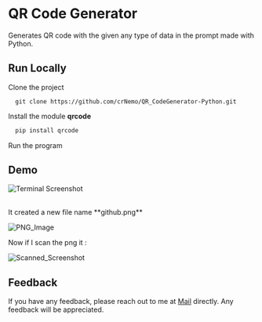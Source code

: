# QR Code Generator

Generates QR code with the given any type of data in the prompt made with Python.

## Run Locally

Clone the project

```
  git clone https://github.com/crNemo/QR_CodeGenerator-Python.git
```
Install the module **qrcode**
```python
  pip install qrcode
```
Run the program



## Demo

![Terminal Screenshot](https://github.com/user-attachments/assets/5b030e81-3d33-4ac2-a5e4-adb3e127f349)

<br>
It created a new file name **github.png** <br>

![PNG_Image](https://github.com/user-attachments/assets/d0425d75-d138-4973-ae2e-50709c14d9b8)

Now if I scan the png it :

![Scanned_Screenshot](https://github.com/user-attachments/assets/2c792b8e-25e5-496f-b0f9-f0a27d3f874d)

## Feedback

If you have any feedback, please reach out to me at [Mail](mailto:crnemo07@gmail.com) directly. Any feedback will be appreciated.
